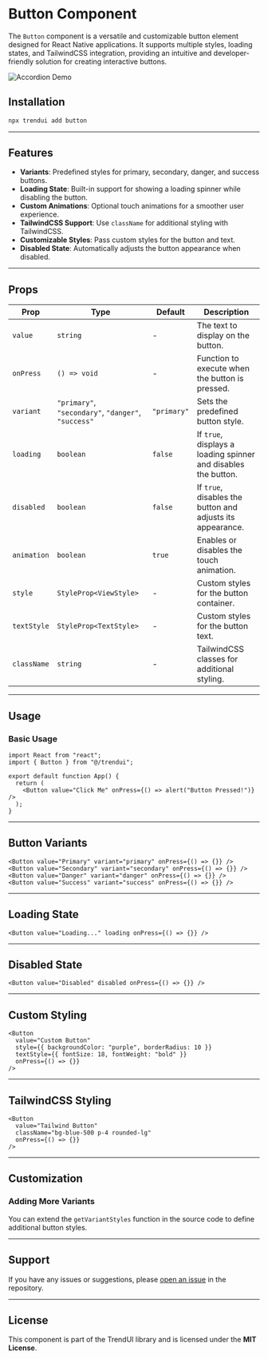 # Button Component

The `Button` component is a versatile and customizable button element designed for React Native applications. It supports multiple styles, loading states, and TailwindCSS integration, providing an intuitive and developer-friendly solution for creating interactive buttons.

![Accordion Demo](https://res.cloudinary.com/dvuldqqyp/image/upload/v1737087530/button_nrd2l7.gif)

## Installation
```bash
npx trendui add button
```
---

## Features

- **Variants**: Predefined styles for primary, secondary, danger, and success buttons.
- **Loading State**: Built-in support for showing a loading spinner while disabling the button.
- **Custom Animations**: Optional touch animations for a smoother user experience.
- **TailwindCSS Support**: Use `className` for additional styling with TailwindCSS.
- **Customizable Styles**: Pass custom styles for the button and text.
- **Disabled State**: Automatically adjusts the button appearance when disabled.

---

## Props

| Prop        | Type                                                      | Default    | Description                                                                 |
|-------------|-----------------------------------------------------------|------------|-----------------------------------------------------------------------------|
| `value`     | `string`                                                  | -          | The text to display on the button.                                         |
| `onPress`   | `() => void`                                              | -          | Function to execute when the button is pressed.                            |
| `variant`   | `"primary"`, `"secondary"`, `"danger"`, `"success"`       | `"primary"`| Sets the predefined button style.                                          |
| `loading`   | `boolean`                                                 | `false`    | If `true`, displays a loading spinner and disables the button.             |
| `disabled`  | `boolean`                                                 | `false`    | If `true`, disables the button and adjusts its appearance.                 |
| `animation` | `boolean`                                                 | `true`     | Enables or disables the touch animation.                                   |
| `style`     | `StyleProp<ViewStyle>`                                    | -          | Custom styles for the button container.                                    |
| `textStyle` | `StyleProp<TextStyle>`                                    | -          | Custom styles for the button text.                                         |
| `className` | `string`                                                  | -          | TailwindCSS classes for additional styling.                                |

---

## Usage

### Basic Usage

```tsx
import React from "react";
import { Button } from "@/trendui";

export default function App() {
  return (
    <Button value="Click Me" onPress={() => alert("Button Pressed!")} />
  );
}
```

---

## Button Variants

```tsx
<Button value="Primary" variant="primary" onPress={() => {}} />
<Button value="Secondary" variant="secondary" onPress={() => {}} />
<Button value="Danger" variant="danger" onPress={() => {}} />
<Button value="Success" variant="success" onPress={() => {}} />
```

---

## Loading State

```tsx
<Button value="Loading..." loading onPress={() => {}} />
```

---

## Disabled State

```tsx
<Button value="Disabled" disabled onPress={() => {}} />
```

---

## Custom Styling

```tsx
<Button
  value="Custom Button"
  style={{ backgroundColor: "purple", borderRadius: 10 }}
  textStyle={{ fontSize: 18, fontWeight: "bold" }}
  onPress={() => {}}
/>
```

---

## TailwindCSS Styling

```tsx
<Button
  value="Tailwind Button"
  className="bg-blue-500 p-4 rounded-lg"
  onPress={() => {}}
/>
```

---

## Customization

### Adding More Variants

You can extend the `getVariantStyles` function in the source code to define additional button styles.

---

## Support

If you have any issues or suggestions, please [open an issue](https://github.com/trend-ui/trendui-react-native/issues) in the repository.

---

## License

This component is part of the TrendUI library and is licensed under the **MIT License**.